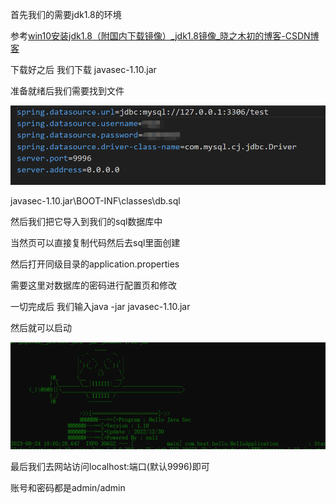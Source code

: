 首先我们的需要jdk1.8的环境

参考[win10安装jdk1.8（附国内下载镜像）_jdk1.8镜像_晓之木初的博客-CSDN博客](https://blog.csdn.net/u014454538/article/details/88085316)

下载好之后 我们下载 javasec-1.10.jar

准备就绪后我们需要找到文件

![image-20230824185734011](iamge/image-20230824185734011.png)

javasec-1.10.jar\BOOT-INF\classes\db.sql

然后我们把它导入到我们的sql数据库中

当然页可以直接复制代码然后去sql里面创建

然后打开同级目录的application.properties 

需要这里对数据库的密码进行配置页和修改

一切完成后 我们输入java -jar javasec-1.10.jar

然后就可以启动 

![image-20230824185756752](iamge/image-20230824185756752.png)

最后我们去网站访问localhost:端口(默认9996)即可

账号和密码都是admin/admin